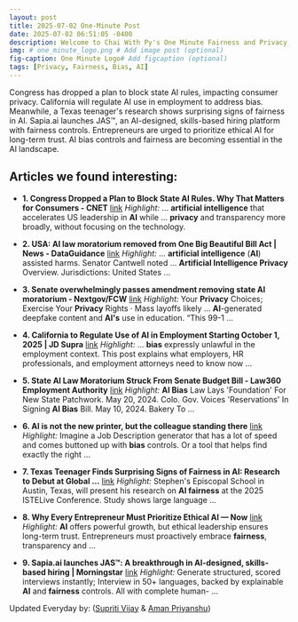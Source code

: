 ```yaml
---
layout: post
title: 2025-07-02 One-Minute Post
date: 2025-07-02 06:51:05 -0400
description: Welcome to Chai With Py's One Minute Fairness and Privacy, which aims to provide you the current happenings in the world of Fairness, Privacy, and AI.
img: # one_minute_logo.png # Add image post (optional)
fig-caption: One Minute Logo# Add figcaption (optional)
tags: [Privacy, Fairness, Bias, AI]
---
```


Congress has dropped a plan to block state AI rules, impacting consumer privacy. California will regulate AI use in employment to address bias. Meanwhile, a Texas teenager's research shows surprising signs of fairness in AI. Sapia.ai launches JAS™, an AI-designed, skills-based hiring platform with fairness controls. Entrepreneurs are urged to prioritize ethical AI for long-term trust. AI bias controls and fairness are becoming essential in the AI landscape.

## Articles we found interesting:

- **1. Congress Dropped a Plan to Block State <b>AI</b> Rules. Why That Matters for Consumers - CNET** [link](https://www.cnet.com/tech/services-and-software/congress-dropped-a-plan-to-block-state-ai-rules-why-that-matters-for-consumers/)
_Highlight:_ ... <b>artificial intelligence</b> that accelerates US leadership in <b>AI</b> while ... <b>privacy</b> and transparency more broadly, without focusing on the technology.

- **2. USA: <b>AI</b> law moratorium removed from One Big Beautiful Bill Act | News - DataGuidance** [link](https://www.dataguidance.com/news/usa-ai-law-moratorium-removed-one-big-beautiful-bill)
_Highlight:_ ... <b>artificial intelligence</b> (<b>AI</b>) assisted harms. Senator Cantwell noted ... <b>Artificial Intelligence Privacy</b> Overview. Jurisdictions: United States&nbsp;...

- **3. Senate overwhelmingly passes amendment removing state <b>AI</b> moratorium - Nextgov/FCW** [link](http://www.fcw.com/artificial-intelligence/2025/07/senate-overwhelmingly-passes-amendment-removing-state-ai-moratorium/406448/%3Foref%3Dng-homepage-river)
_Highlight:_ Your <b>Privacy</b> Choices; Exercise Your <b>Privacy</b> Rights &middot; Mass layoffs likely ... <b>AI</b>-generated deepfake content and <b>AI&#39;s</b> use in education. “This 99-1&nbsp;...

- **4. California to Regulate Use of <b>AI</b> in Employment Starting October 1, 2025 | JD Supra** [link](https://www.jdsupra.com/legalnews/california-to-regulate-use-of-ai-in-3968666/)
_Highlight:_ ... <b>bias</b> expressly unlawful in the employment context. This post explains what employers, HR professionals, and employment attorneys need to know now&nbsp;...

- **5. State <b>AI</b> Law Moratorium Struck From Senate Budget Bill - Law360 Employment Authority** [link](https://www.law360.com/employment-authority/articles/2359101/state-ai-law-moratorium-struck-from-senate-budget-bill)
_Highlight:_ <b>AI Bias</b> Law Lays &#39;Foundation&#39; For New State Patchwork. May 20, 2024. Colo. Gov. Voices &#39;Reservations&#39; In Signing <b>AI Bias</b> Bill. May 10, 2024. Bakery To&nbsp;...

- **6. <b>AI</b> is not the new printer, but the colleague standing there** [link](https://www.dqindia.com/interview/ai-is-not-the-new-printer-but-the-colleague-standing-there-9455822)
_Highlight:_ Imagine a Job Description generator that has a lot of speed and comes buttoned up with <b>bias</b> controls. Or a tool that helps find exactly the right&nbsp;...

- **7. Texas Teenager Finds Surprising Signs of <b>Fairness</b> in <b>AI</b>: Research to Debut at Global ...** [link](https://cbs4indy.com/business/press-releases/ein-presswire/826575496/texas-teenager-finds-surprising-signs-of-fairness-in-ai-research-to-debut-at-global-edtech-conference)
_Highlight:_ Stephen&#39;s Episcopal School in Austin, Texas, will present his research on <b>AI fairness</b> at the 2025 ISTELive Conference. Study shows large language&nbsp;...

- **8. Why Every Entrepreneur Must Prioritize Ethical <b>AI</b> — Now** [link](https://www.entrepreneur.com/science-technology/why-every-entrepreneur-must-prioritize-ethical-ai-now/489807)
_Highlight:_ <b>AI</b> offers powerful growth, but ethical leadership ensures long-term trust. Entrepreneurs must proactively embrace <b>fairness</b>, transparency and&nbsp;...

- **9. Sapia.<b>ai</b> launches JAS™: A breakthrough in <b>AI</b>-designed, skills-based hiring | Morningstar** [link](https://www.morningstar.com/news/business-wire/20250701952153/sapiaai-launches-jas-a-breakthrough-in-ai-designed-skills-based-hiring)
_Highlight:_ Generate structured, scored interviews instantly; Interview in 50+ languages, backed by explainable <b>AI</b> and <b>fairness</b> controls. All with complete human-&nbsp;...


Updated Everyday by: (<a href="https://supritivijay.github.io/">Supriti Vijay</a> & <a href="https://amanpriyanshu.github.io/">Aman Priyanshu</a>)
